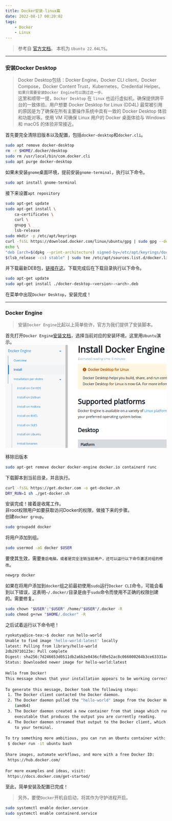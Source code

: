 ```yaml
---
title: Docker安装-linux篇
date: 2022-08-17 00:20:02
tags:
    - Docker
    - Linux
---
```

> 参考自 [官方文档](https://docs.docker.com/desktop/install/linux-install/)。
本机为 `Ubuntu 22.04LTS`。
<!--more-->
---
### 安装Docker Desktop
> Docker Desktop包括：Docker Engine，Docker CLI client，Docker Compose，Docker Content Trust，Kubernetes，Credential Helper。  
`如果只需要安装Docker Engine可以跳过这一步。`  
这里和顺带一提，`Docker Desktop` 在 `linux` 也运行虚拟机，确保提供跨平台的一致体验。用户想要 Docker Desktop for Linux (DD4L) 最常被引用的原因是为了确保在所有主要操作系统中具有一致的 Docker Desktop 体验和功能对等。使用 VM 可确保 Linux 用户的 Docker 桌面体验与 Windows 和 macOS 的体验非常接近。

首先要完全清除旧版本以及配置，包括`docker-desktop`和`docker.cli`。
```bash
sudo apt remove docker-desktop
rm -r $HOME/.docker/desktop
sudo rm /usr/local/bin/com.docker.cli
sudo apt purge docker-desktop
```
如果未安装`gnome`桌面环境，提前安装`gnome-terminal`，执行以下命令。
```bash
sudo apt install gnome-terminal
```
接下来设置`apt repository`
```bash
sudo apt-get update
sudo apt-get install \
    ca-certificates \
    curl \
    gnupg \
    lsb-release
sudo mkdir -p /etc/apt/keyrings
curl -fsSL https://download.docker.com/linux/ubuntu/gpg | sudo gpg --dearmor -o /etc/apt/keyrings/docker.gp 
echo \
"deb [arch=$(dpkg --print-architecture) signed-by=/etc/apt/keyrings/docker.gpg] https://download.docker.com/linux/ubuntu \
$(lsb_release -cs) stable" | sudo tee /etc/apt/sources.list.d/docker.list > /dev/null 
```
并下载最新DEB包，[链接在这](https://docs.docker.com/desktop/install/ubuntu/)。下载完成后在下载目录执行以下命令。
```bash
sudo apt-get update
sudo apt-get install ./docker-desktop-<version>-<arch>.deb
```
在菜单中出现`Docker Desktop`，安装完成！

-----
### Docker Engine
> 安装`Docker Engine`比起以上简单些许，官方为我们提供了安装脚本。

首先打开`Docker Engine`[安装文档](https://docs.docker.com/engine/install/)，选择当前对应的安装环境，这里用`Ubuntu`演示。  
![┭┮﹏┭┮图片失效了..](/images/docker-engine.png)  

移除旧版本
```bash
sudo apt-get remove docker docker-engine docker.io containerd runc
```
下载脚本到当前目录，并且执行。
```bash
curl -fsSL https://get.docker.com -o get-docker.sh
DRY_RUN=1 sh ./get-docker.sh
```
安装完成！接着是收尾工作。  
非root权限用户如要获取访问Docker的权限，做接下来的步骤。  
创建`docker group`。
```bash
sudo groupadd docker
```
将用户添加到组。
```bash
sudo usermod -aG docker $USER
```
要使其生效，需要`重启电脑，或者是完全注销当前用户，还可以运行以下命令激活对组的修改`。
```bash
newgrp docker 
```
如果在将用户添加到`docker`组之前最初使用`sudo`运行`Docker CLI`命令，可能会看到以下错误，这表明`~/.docker/`目录是由于`sudo`命令而使用不正确的权限创建的。需要修复。
```bash
sudo chown "$USER":"$USER" /home/"$USER"/.docker -R
sudo chmod g+rwx "$HOME/.docker" -R
```
之后试着运行以下命令吧！
```bash
ryokutya@ice-tea:~$ docker run hello-world
Unable to find image 'hello-world:latest' locally
latest: Pulling from library/hello-world
2db29710123e: Pull complete 
Digest: sha256:7d246653d0511db2a6b2e0436cfd0e52ac8c066000264b3ce63331ac66dca625
Status: Downloaded newer image for hello-world:latest

Hello from Docker!
This message shows that your installation appears to be working correctly.

To generate this message, Docker took the following steps:
 1. The Docker client contacted the Docker daemon.
 2. The Docker daemon pulled the "hello-world" image from the Docker Hub.
    (amd64)
 3. The Docker daemon created a new container from that image which runs the
    executable that produces the output you are currently reading.
 4. The Docker daemon streamed that output to the Docker client, which sent it
    to your terminal.

To try something more ambitious, you can run an Ubuntu container with:
 $ docker run -it ubuntu bash

Share images, automate workflows, and more with a free Docker ID:
 https://hub.docker.com/

For more examples and ideas, visit:
 https://docs.docker.com/get-started/

```
至此，简单安装及配置已完成！
> 另外，要使`Docker`开机自启动，将其作为守护进程开启。
```bash
sudo systemctl enable docker.service
sudo systemctl enable containerd.service
```